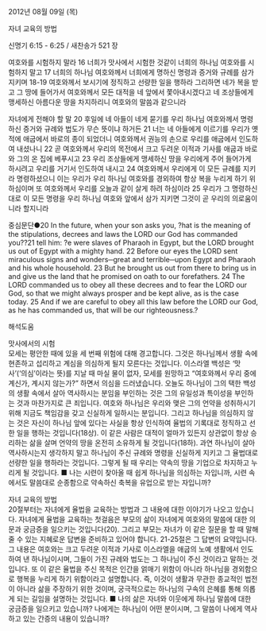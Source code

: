 2012년 08월 09일 (목)

자녀 교육의 방법



신명기 6:15 - 6:25 / 새찬송가 521 장


여호와를 시험하지 말라
16 너희가 맛사에서 시험한 것같이 너희의 하나님 여호와를 시험하지 말고 17 너희의 하나님 여호와께서 너희에게 명하신 명령과 증거와 규례를 삼가 지키며 18-19 여호와께서 보시기에 정직하고 선량한 일을 행하라 그리하면 네가 복을 받고 그 땅에 들어가서 여호와께서 모든 대적을 네 앞에서 쫓아내시겠다고 네 조상들에게 맹세하신 아름다운 땅을 차지하리니 여호와의 말씀과 같으니라

자녀에게 전해야 할 말
20 후일에 네 아들이 네게 묻기를 우리 하나님 여호와께서 명령하신 증거와 규례와 법도가 무슨 뜻이냐 하거든 21 너는 네 아들에게 이르기를 우리가 옛적에 애굽에서 바로의 종이 되었더니 여호와께서 권능의 손으로 우리를 애굽에서 인도하여 내셨나니 22 곧 여호와께서 우리의 목전에서 크고 두려운 이적과 기사를 애굽과 바로와 그의 온 집에 베푸시고 23 우리 조상들에게 맹세하신 땅을 우리에게 주어 들어가게 하시려고 우리를 거기서 인도하여 내시고 24 여호와께서 우리에게 이 모든 규례를 지키라 명령하셨으니 이는 우리가 우리 하나님 여호와를 경외하여 항상 복을 누리게 하기 위하심이며 또 여호와께서 우리를 오늘과 같이 살게 하려 하심이라 25 우리가 그 명령하신 대로 이 모든 명령을 우리 하나님 여호와 앞에서 삼가 지키면 그것이 곧 우리의 의로움이니라 할지니라

중심문단●20 In the future, when your son asks you, ?hat is the meaning of the stipulations, decrees and laws the LORD our God has commanded you??21 tell him: ?e were slaves of Pharaoh in Egypt, but the LORD brought us out of Egypt with a mighty hand. 22 Before our eyes the LORD sent miraculous signs and wonders─great and terrible─upon Egypt and Pharaoh and his whole household. 23 But he brought us out from there to bring us in and give us the land that he promised on oath to our forefathers. 24 The LORD commanded us to obey all these decrees and to fear the LORD our God, so that we might always prosper and be kept alive, as is the case today. 25 And if we are careful to obey all this law before the LORD our God, as he has commanded us, that will be our righteousness.?

해석도움





맛사에서의 시험  
모세는 평안한 때에 있을 세 번째 위험에 대해 경고합니다. 그것은 하나님께서 생활 속에 현존하고 섭리하고 계심을 의심하게 될지 모른다는 것입니다. 이스라엘 백성은 ‘맛사’(‘의심’이라는 뜻)를 지날 때 마실 물이 없자, 모세를 원망하고 “여호와께서 우리 중에 계신가, 계시지 않는가?” 하면서 의심을 드러냈습니다. 오늘도 하나님이 그의 택한 백성의 생활 속에서 살아 역사하시는 분임을 부인하는 것은 그의 유일성과 특이성을 부인하는 것과 마찬가지로 큰 죄입니다. 여호와 하나님은 우리와 맺은 그의 언약을 성취하시기 위해 지금도 책임감을 갖고 신실하게 일하시는 분입니다. 그리고 하나님을 의심하지 않는 것은 자신이 하나님 앞에 있다는 사실을 항상 인식하여 율법의 기록대로 정직하고 선한 일을 행하는 것입니다(18상). 이 같은 사람은 대적이 얼마가 있든지 상관없이 항상 승리하는 삶을 살며 언약의 땅을 온전히 소유하게 될 것입니다(18하). 과연 하나님이 살아 역사하시는지 생각하지 말고 하나님이 주신 규례와 명령을 신실하게 지키고 그 율법대로 선량한 일을 행하라는 것입니다. 그렇게 될 때 우리는 약속의 땅을 기업으로 차지하고 누리게 될 것입니다.
■ 나는 시련이 찾아올 때 쉽게 하나님을 의심하는 자입니까, 시련 속에서도 말씀대로 순종함으로 약속하신 축복을 유업으로 받는 자입니까?

자녀 교육의 방법  
20절부터는 자녀에게 율법을 교육하는 방법과 그 내용에 대한 이야기가 나오고 있습니다. 자녀에게 율법을 교육하는 첫걸음은 부모의 삶이 자녀에게 여호와의 말씀에 대한 의문과 궁금증을 일으키는 것입니다(20). 그리고 부모는 자녀가 이 같은 질문을 할 때 말해줄 수 있는 지혜로운 답변을 준비하고 있어야 합니다. 21-25절은 그 답변의 요약입니다. 그 내용은 여호와는 크고 두려운 이적과 기사로 이스라엘을 애굽의 노예 생활에서 인도하여 낸 하나님이시며, 그들이 가진 규례와 법도는 그 하나님이 주신 것이라고 말하는 것입니다. 또 이 같은 율법을 주신 목적은 인간을 얽매기 위함이 아니라 하나님을 경외함으로 행복을 누리게 하기 위함이라고 설명합니다. 즉, 이것이 생활과 무관한 종교적인 법전이 아니라 삶을 주장하기 위한 것이며, 궁극적으로는 하나님의 구속의 은혜를 통해 의롭게 되는 길임을 설명하는 것입니다.
■ 나의 삶은 자녀와 이웃에게 하나님 말씀에 대한 궁금증을 일으키고 있습니까? 나에게는 하나님이 어떤 분이시며, 그 말씀이 나에게 역사하고 있는 간증의 내용이 있습니까?
